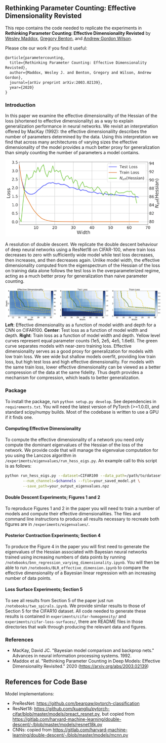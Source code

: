 ## Rethinking Parameter Counting: Effective Dimensionality Revisted

This repo contains the code needed to replicate the experiments in **Rethinking Parameter Counting: Effective Dimensionality Revisted** by [Wesley Maddox](https://wjmaddox.github.io), [Gregory Benton](https://g-benton.github.io/), and [Andrew Gordon Wilson](https://cims.nyu.edu/~andrewgw/).

Please cite our work if you find it useful:
```
@article{parametercounting,
  title={Rethinking Parameter Counting: Effective Dimensionality Revisted},
  author={Maddox, Wesley J. and Benton, Gregory and Wilson, Andrew Gordon},
  journal={arXiv preprint arXiv:2003.02139},
  year={2020}
}
```

### Introduction

In this paper we examine the effective dimensionality of the Hessian of the loss (shortened to effective dimensionality) as a way to explain generalization performance in neural networks. We revisit an interpretation offered by MacKay (1992): the effective dimensionalilty describes the number of parameters determined by the data. Using this interpretation we find that across many architectures of varying sizes the effective dimensionality of the model provides a much better proxy for generalization than simply counting the number of parameters a model contains.

![Effective Dimensionality and Generalization](plots/dnn_double_descent.png?raw=true "Effective Dimensionality and Generalization")

A resolution of double descent. We replicate the double descent behaviour of deep neural networks using a ResNet18 on CIFAR-100, where train loss decreases to zero with sufficiently wide model while test loss decreases, then increases, and then decreases again. Unlike model width, the effective dimensionality computed from the eigenspectrum of the Hessian of the loss on training data alone follows the test loss in the overparameterized regime, acting as a much better proxy for generalization than naive parameter counting.

![Effective Dimensionality, Width, and Depth](plots/width-depth-exp.png?raw=true "Effective Dimensionality, Width, and Depth")
**Left**: Effective dimensionality as a function of model width and depth for a CNN on CIFAR100. **Center**: Test loss as a function of model width and depth. **Right**: Train loss as a function of model width and depth. Yellow level curves represent equal parameter counts (1e5, 2e5, 4e5, 1.6e6). The green curve separates models with near-zero training loss. Effective dimensionality serves as a good proxy for generalization for models with low train loss. We see wide but shallow models overfit, providing low train loss, but high test loss and high effective dimensionality. For models with the same train loss, lower effective dimensionality can be viewed as a better compression of the data at the same fidelity. Thus depth provides a mechanism for compression, which leads to better generalization.

### Package

To install the package, run `python setup.py develop`. See dependencies in `requirements.txt`. You will need the latest version of PyTorch (>=1.0.0), and standard scipy/numpy builds. Most of the codebase is written to use a GPU if it finds one.

#### Computing Effective Dimensionality

To compute the effective dimensionality of a network you need only compute the dominant eigenvalues of the Hessian of the loss of the network. We provide code that will manage the eigenvalue computation for you using the Lanczos algorithm in `/experiments/eigenvalues/run_hess_eigs.py`. An example call to this script is as follows:

```bash
python run_hess_eigs.py --dataset=CIFAR100 --data_path=/path/to/dataset/ --model=ResNet18 \
        --num_channels=$channels --file=your_saved_model.pt \
        --save_path=your_output_eigenvalues.npz
```

#### Double Descent Experiments; Figures 1 and 2

To reproduce Figures 1 and 2 in the paper you will need to train a number of models and compute their effective dimensionalities. The files and command line instructions to produce all results necessary to recreate both figures are in `/experiments/eigenvalues/`.

#### Posterior Contraction Experiments; Section 4

To produce the Figure 4 in the paper you will first need to generate the eigenvalues of the Hessian associated with Bayesian neural networks trained using increasing numbers of data points by running `/notebooks/bnn_regression_varying_dimensionality.ipynb`. You will then be able to run `/notebooks/BLR_effective_dimension.ipynb` to compare the effective dimensionality of a Bayesian linear regression with an increasing number of data points.

#### Loss Surface Experiments; Section 5

To see all results from Section 5 of the paper just run `/notebooks/two_spirals.ipynb`. We provide similar results to those of Section 5 for the CIFAR10 dataset. All code needed to generate these results is contained in `experiments/cifar-homogeneity/` and `experiments/cifar-loss-surfaces/`, there are README files in those directories that walk through producing the relevant data and figures.

### References
- MacKay, David JC. "Bayesian model comparison and backprop nets." Advances in neural information processing systems. 1992.
- Maddox et al. "Rethinking Parameter Counting in Deep Models: Effective Dimensionality Revisited." 2020 (https://arxiv.org/abs/2003.02139)

## References for Code Base

Model implementations:
  - PreResNet: https://github.com/bearpaw/pytorch-classification
  - ResNet18: https://github.com/kuangliu/pytorch-cifar/blob/master/models/preact_resnet.py, but copied from https://gitlab.com/harvard-machine-learning/double-descent/-/blob/master/models/resnet18k.py
  - CNNs: copied from https://gitlab.com/harvard-machine-learning/double-descent/-/blob/master/models/mcnn.py 
  
